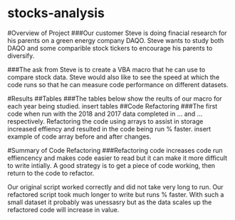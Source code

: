 # stocks-analysis
 
#Overview of Project
###Our customer Steve is doing finacial research for his parents on a green energy company DAQO. Steve wants to study both DAQO and some comparible stock tickers to encourage his parents to diversify.

###The ask from Steve is to create a VBA macro that he can use to compare stock data. Steve would also like to see the speed at which the code runs so that he can measure code performance on different datasets.

#Results
##Tables
###The tables below show the reults of our macro for each year being studied. 
insert tables
##Code Refactoring
###The first code when run with the 2018 and 2017 data completed in ... and ... respectively. Refactoring the code using arrays to assist in storage increased effiency and resulted in the code being run % faster.
insert example of code array before and after changes.

#Summary of Code Refactoring
###Refactoring code increases code run effiencency and makes code easier to read but it can make it more difficult to write intially. A good strategy is to get a piece of code working, then return to the code to refactor.

Our original script worked correctly and did not take very long to run. Our refactored script took much longer to write but runs % faster. With such a small dataset it probably was unessasry but as the data scales up the refactored code will increase in value.